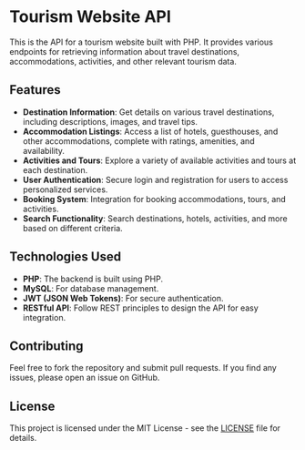 # Tourism Website API

This is the API for a tourism website built with PHP. It provides various endpoints for retrieving information about travel destinations, accommodations, activities, and other relevant tourism data.

## Features

- **Destination Information**: Get details on various travel destinations, including descriptions, images, and travel tips.
- **Accommodation Listings**: Access a list of hotels, guesthouses, and other accommodations, complete with ratings, amenities, and availability.
- **Activities and Tours**: Explore a variety of available activities and tours at each destination.
- **User Authentication**: Secure login and registration for users to access personalized services.
- **Booking System**: Integration for booking accommodations, tours, and activities.
- **Search Functionality**: Search destinations, hotels, activities, and more based on different criteria.

## Technologies Used

- **PHP**: The backend is built using PHP.
- **MySQL**: For database management.
- **JWT (JSON Web Tokens)**: For secure authentication.
- **RESTful API**: Follow REST principles to design the API for easy integration.

## Contributing

Feel free to fork the repository and submit pull requests. If you find any issues, please open an issue on GitHub.

## License

This project is licensed under the MIT License - see the [LICENSE](LICENSE) file for details.
